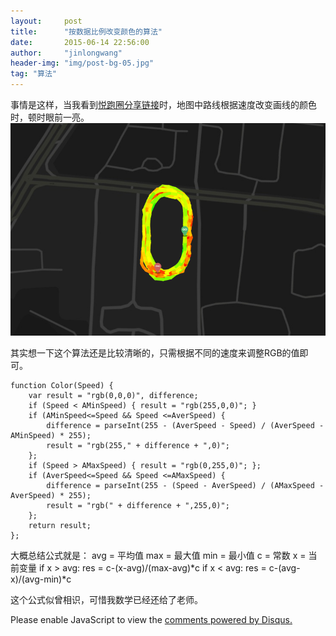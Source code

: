 ```yaml
---
layout:     post
title:      "按数据比例改变颜色的算法"
date:       2015-06-14 22:56:00
author:     "jinlongwang"
header-img: "img/post-bg-05.jpg"
tag: "算法"
---
```

事情是这样，当我看到[悦跑圈分享链接](http://wap.thejoyrun.com/po_827117_4565880.html)时，地图中路线根据速度改变画线的颜色时，顿时眼前一亮。
![Image](/img/share.png)

其实想一下这个算法还是比较清晰的，只需根据不同的速度来调整RGB的值即可。

    function Color(Speed) {
        var result = "rgb(0,0,0)", difference;
        if (Speed < AMinSpeed) { result = "rgb(255,0,0)"; }
        if (AMinSpeed<=Speed && Speed <=AverSpeed) {
            difference = parseInt(255 - (AverSpeed - Speed) / (AverSpeed - AMinSpeed) * 255);
            result = "rgb(255," + difference + ",0)";
        };
        if (Speed > AMaxSpeed) { result = "rgb(0,255,0)"; };
        if (AverSpeed<=Speed && Speed <=AMaxSpeed) {
            difference = parseInt(255 - (Speed - AverSpeed) / (AMaxSpeed - AverSpeed) * 255);
            result = "rgb(" + difference + ",255,0)";
        };
        return result;
    };

大概总结公式就是：
    avg = 平均值
    max = 最大值
    min = 最小值
    c = 常数
    x = 当前变量
    if x > avg:
      res = c-(x-avg)/(max-avg)*c
    if x < avg:
      res = c-(avg-x)/(avg-min)*c


这个公式似曾相识，可惜我数学已经还给了老师。

<div id="disqus_thread"></div>
<script type="text/javascript">
    /* * * CONFIGURATION VARIABLES * * */
    var disqus_shortname = 'jinlongwang';

    /* * * DON'T EDIT BELOW THIS LINE * * */
    (function() {
        var dsq = document.createElement('script'); dsq.type = 'text/javascript'; dsq.async = true;
        dsq.src = '//' + disqus_shortname + '.disqus.com/embed.js';
        (document.getElementsByTagName('head')[0] || document.getElementsByTagName('body')[0]).appendChild(dsq);
    })();
</script>
<noscript>Please enable JavaScript to view the <a href="https://disqus.com/?ref_noscript" rel="nofollow">comments powered by Disqus.</a></noscript>
